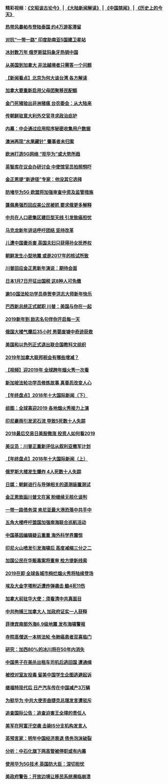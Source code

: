 #### 精彩视频：[《文昭谈古论今》](https://github.com/gfw-breaker/wenzhao/blob/master/README.md?t=01050331) | [《大陆新闻解读》](https://github.com/gfw-breaker/ntdtv-comedy/blob/master/README.md?t=01050331) | [《中国禁闻》](https://github.com/gfw-breaker/ntdtv-news/blob/master/README.md?t=01050331) | [《历史上的今天》](https://github.com/gfw-breaker/today-in-history/blob/master/README.md?t=01050331) 

#### [热带风暴帕布登陆泰国 约4万游客滞留](../pages/nsc418/n10953704.md?t=01050331) 

#### [对抗“一带一路” 印度助南亚5国建卫星站](../pages/nsc418/n10953085.md?t=01050331) 

#### [冰封数万年 俄罗斯猛犸象牙热销中国](../pages/nsc418/n10952945.md?t=01050331) 

#### [从美国到加拿大 非法越境者只需答一个问题](../pages/nsc418/n10952107.md?t=01050331) 

#### [【新闻看点】北京为何大谈台湾 各方解读](../pages/nsc418/n10951577.md?t=01050331) 

#### [加拿大要重新启用父母团聚移民配额](../pages/nsc418/n10951623.md?t=01050331) 

#### [金门死猪验出非洲猪瘟 台农委会：从大陆来](../pages/nsc418/n10950871.md?t=01050331) 

#### [传朝鲜驻意大利外交官寻求政治庇护](../pages/nsc418/n10950043.md?t=01050331) 

#### [内幕：中企通过应用程序秘密收集用户数据](../pages/nsc418/n10949869.md?t=01050331) 

#### [澳洲再现“水果藏针” 肇事者未归案](../pages/nsc418/n10949734.md?t=01050331) 

#### [欧洲打造5G网络 “拒华为”或大势所趋](../pages/nsc418/n10944741.md?t=01050331) 

#### [英智库在议会办研讨会 中使馆官员拍照恫吓](../pages/nsc418/n10949621.md?t=01050331) 

#### [金正恩提“新途径”专家：他没其它选择](../pages/nsc418/n10949644.md?t=01050331) 

#### [防堵华为5G 欧盟将加强审查中资及监管措施](../pages/nsc418/n10949397.md?t=01050331) 

#### [蓬佩奥强烈回应美公民被抓 要求俄更多解释](../pages/nsc418/n10949408.md?t=01050331) 

#### [中共在人口密集区建巨型天线 引发致癌担忧](../pages/nsc418/n10949221.md?t=01050331) 

#### [马克龙新年讲话呼吁团结 坚持改革](../pages/nsc418/n10947012.md?t=01050331) 

#### [儿遭中国妻杀害 英国夫妇只获得孙女抚养权](../pages/nsc418/n10947962.md?t=01050331) 

#### [朝鲜发生小型地震 或是2017年的核试所致](../pages/nsc418/n10948016.md?t=01050331) 

#### [川普回应金正恩新年演说：期待会面](../pages/nsc418/n10947826.md?t=01050331) 

#### [日本1月7日开征出国税 这8种人可免缴](../pages/nsc418/n10947821.md?t=01050331) 

#### [逾50国法轮功学员恭贺李洪志大师新年快乐](../pages/nsc418/n10922625.md?t=01050331) 

#### [巴西新总统正式就职 川普：美国与你在一起](../pages/nsc418/n10947092.md?t=01050331) 

#### [2019新年到 励志名句伴你开启每一天](../pages/nsc418/n10946988.md?t=01050331) 

#### [俄国大楼气爆后35小时 男婴废墟中奇迹获救](../pages/nsc418/n10946967.md?t=01050331) 

#### [美国和以色列正式退出联合国教科文组织](../pages/nsc418/n10946960.md?t=01050331) 

#### [2019年加拿大联邦税会有哪些增减？](../pages/nsc418/n10946693.md?t=01050331) 

#### [【视频】迎2019年 全球跨年烟火秀一次看](../pages/nsc418/n10946627.md?t=01050331) 

#### [新加坡法轮功学员修炼故事 真善忍改变人心](../pages/nsc418/n10946163.md?t=01050331) 

#### [【年终盘点】2018年十大国际新闻（下）](../pages/nsc418/n10925458.md?t=01050331) 

#### [组图：全球喜迎2019 各地烟火秀接力上演](../pages/nsc418/n10945584.md?t=01050331) 

#### [印尼豪雨引发泥石流 导致5死数十人失踪](../pages/nsc418/n10945409.md?t=01050331) 

#### [2018最后交易日美股微涨 投资人如何看2019](../pages/nsc418/n10944797.md?t=01050331) 

#### [美议员：川普正重新评估从叙利亚撤军计划](../pages/nsc418/n10944364.md?t=01050331) 

#### [【年终盘点】2018年十大国际新闻（上）](../pages/nsc418/n10924773.md?t=01050331) 

#### [俄罗斯大楼发生爆炸 4人死数十人失踪](../pages/nsc418/n10943682.md?t=01050331) 

#### [日媒：朝鲜进行与导弹相关的遥测装置测试](../pages/nsc418/n10943525.md?t=01050331) 

#### [金正恩致函川普文在寅 盼继续无核化谈判](../pages/nsc418/n10943074.md?t=01050331) 

#### [一带一路债务深 肯尼亚最大港恐落中共手中](../pages/nsc418/n10942794.md?t=01050331) 

#### [五角大楼呼吁盟国加强南海联合巡航活动](../pages/nsc418/n10942310.md?t=01050331) 

#### [中国基因编辑疑云重重 海外科学界震惊](../pages/nsc418/n10940149.md?t=01050331) 

#### [印尼火山喷发引发海啸后 高度减缩三分之二](../pages/nsc418/n10941435.md?t=01050331) 

#### [加国公民在华贩毒案将重审 检方提新线索](../pages/nsc418/n10940613.md?t=01050331) 

#### [2019在即 全球各城市绚烂烟火秀将陆续登场](../pages/nsc418/n10940465.md?t=01050331) 

#### [埃及大金字塔附近遭炸弹袭击 酿4死11伤](../pages/nsc418/n10940511.md?t=01050331) 

#### [加拿大前驻华大使：须看清中共真面目](../pages/nsc418/n10940389.md?t=01050331) 

#### [中共拘捕三加拿大人 加政府证实一人获释](../pages/nsc418/n10939393.md?t=01050331) 

#### [菲律宾南部外海6.9级地震 发布海啸警报](../pages/nsc418/n10939652.md?t=01050331) 

#### [寺院高僧送一本转法轮 令肺癌患者双喜临门](../pages/nsc418/n10937173.md?t=01050331) 

#### [研究：加西80%的冰川将在50年内消失](../pages/nsc418/n10939068.md?t=01050331) 

#### [中国男子在美杀出租车司机后逃回国 遭通缉](../pages/nsc418/n10939162.md?t=01050331) 

#### [被控对室友投毒 留美中国学生企图逃避起诉](../pages/nsc418/n10939143.md?t=01050331) 

#### [继福特现代后 日产汽车传在中国减产3万辆](../pages/nsc418/n10938892.md?t=01050331) 

#### [为挺华为 中共大使歪曲捷克总理发言遭驳斥](../pages/nsc418/n10938867.md?t=01050331) 

#### [追查国际公告：追查迫害王全璋的责任人](../pages/nsc418/n10937997.md?t=01050331) 

#### [美军在阿富汗空袭 击毙IS分支机构发言人](../pages/nsc418/n10937943.md?t=01050331) 

#### [英预言家：明年中国经济衰退 债务泡沫破裂](../pages/nsc418/n10937862.md?t=01050331) 

#### [分析：中石化旗下两高管被停职或有内幕](../pages/nsc418/n10936480.md?t=01050331) 

#### [使用华为5G技术 英国防大臣：深切担忧](../pages/nsc418/n10936847.md?t=01050331) 

#### [美政府警告：开放边境让移民系统濒临崩溃](../pages/nsc418/n10936858.md?t=01050331) 

